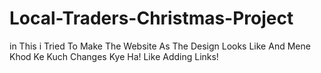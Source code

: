 # Local-Traders-Christmas-Project
in This i Tried To Make The Website As The Design Looks Like 
And Mene Khod Ke Kuch Changes Kye Ha! Like Adding Links!
